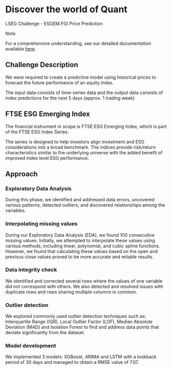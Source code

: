 # Discover the world of Quant
LSEG Challenge - ESGEM.FGI Price Prediction

> [!NOTE] 
> For a comprehensive understanding, see our detailed documentation available [here](https://github.com/corfesh/LSEG-Quant-Challenge/blob/main/LSEG%20Challenge%20Report.pdf).

## Challenge Description

We were required to create a predictive model using historical prices to forecast the future performance of an equity index. 

The input data consists of time-series data and the output data consists of index predictions for the next 5 days (approx. 1 trading week)

## FTSE ESG Emerging Index

The financial instrument in scope is FTSE ESG Emerging Index, which is part of the FTSE ESG Index Series.

The series is designed to help investors align investment and ESG considerations into a broad benchmark. The indices provide risk/return characteristics similar to the underlying universe with the added benefit of improved index level
ESG performance.

## Approach

### Exploratory Data Analysis

During this phase, we identified and addressed data errors, uncovered various patterns, detected outliers, and discovered relationships among the variables.

### Interpolating missing values

During our Exploratory Data Analysis (EDA), we found 100 consecutive missing values. Initially, we attempted to interpolate these values using various methods, including linear, polynomial, and cubic spline functions. However, we found that calculating these values based on the open and previous close values proved to be more accurate and reliable results.

### Data integrity check

We identified and corrected several rows where the values of one variable did not correspond with others. We also detected and resolved issues with duplicate rows and rows sharing multiple columns in common.

### Outlier detection

We explored commonly used outlier detection techniques such as: Interquartile Range (IQR), Local Outlier Factor (LOF), Median Absolute Deviation (MAD) and Isolation Forest to find and address data points that deviate significantly from the dataset.

### Model development

We implemented 3 models: XGBoost, ARIMA and LSTM with a lookback period of 30 days and managed to obtain a RMSE value of 7.07.